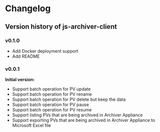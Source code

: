 # Changelog

## Version history of js-archiver-client

### v0.1.0

- Add Docker deployment support
- Add README

### v0.0.1

**Initial version:**

- Support batch operation for PV update
- Support batch operation for PV rename
- Support batch operation for PV delete but keep the data
- Support batch operation for PV pause
- Support batch operation for PV resume
- Support listing PVs that are being archived in Archiver Appliance
- Support exporting PVs that are being archived in Archiver Appliance to Microsoft Excel file

